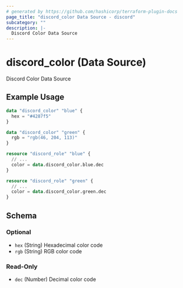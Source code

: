 ```yaml
---
# generated by https://github.com/hashicorp/terraform-plugin-docs
page_title: "discord_color Data Source - discord"
subcategory: ""
description: |-
  Discord Color Data Source
---
```


# discord_color (Data Source)

Discord Color Data Source

## Example Usage

```terraform
data "discord_color" "blue" {
  hex = "#4287f5"
}

data "discord_color" "green" {
  rgb = "rgb(46, 204, 113)"
}

resource "discord_role" "blue" {
  // ...
  color = data.discord_color.blue.dec
}

resource "discord_role" "green" {
  // ...
  color = data.discord_color.green.dec
}
```

<!-- schema generated by tfplugindocs -->
## Schema

### Optional

- `hex` (String) Hexadecimal color code
- `rgb` (String) RGB color code

### Read-Only

- `dec` (Number) Decimal color code


